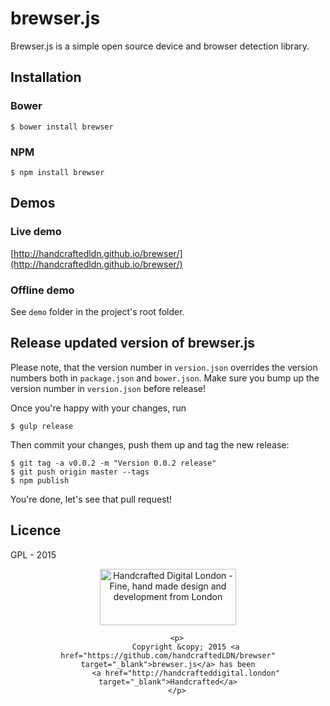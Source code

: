 # brewser.js

Brewser.js is a simple open source device and browser detection library.

## Installation

### Bower

	$ bower install brewser
	
### NPM

	$ npm install brewser

## Demos

### Live demo
[http://handcraftedldn.github.io/brewser/](http://handcraftedldn.github.io/brewser/)

### Offline demo
See `demo` folder in the project's root folder.


## Release updated version of brewser.js

Please note, that the version number in `version.json` overrides the version numbers both in `package.json` and `bower.json`. Make sure you bump up the version number in `version.json` before release!

Once you're happy with your changes, run

    $ gulp release

Then commit your changes, push them up and tag the new release:

    $ git tag -a v0.0.2 -m "Version 0.0.2 release"
    $ git push origin master --tags
    $ npm publish

You're done, let's see that pull request!

## Licence

GPL - 2015

<center>
        <a href="http://handcrafteddigital.london" target="_blank">
            <img width="218" height="90" src="https://raw.githubusercontent.com/handcraftedLDN/brewser/master/handcrafted-digital-london-logo@2x.png" alt="Handcrafted Digital London - Fine, hand made design and development from London"/>
        </a>

        <p>
            Copyright &copy; 2015 <a href="https://github.com/handcraftedLDN/brewser" target="_blank">brewser.js</a> has been
            <a href="http://handcrafteddigital.london" target="_blank">Handcrafted</a>
        </p>
</center>